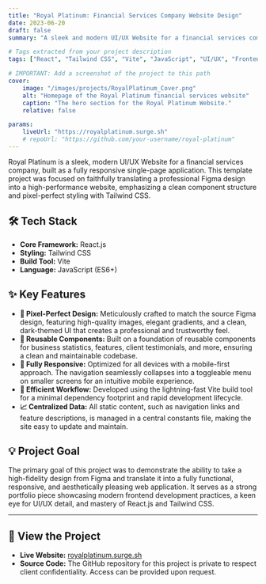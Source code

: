 ```yaml
---
title: "Royal Platinum: Financial Services Company Website Design"
date: 2023-06-20
draft: false
summary: "A sleek and modern UI/UX Website for a financial services company, built with React.js and Tailwind CSS to translate a Figma design into a pixel-perfect, responsive website."

# Tags extracted from your project description
tags: ["React", "Tailwind CSS", "Vite", "JavaScript", "UI/UX", "Frontend", "Figma"]

# IMPORTANT: Add a screenshot of the project to this path
cover:
    image: "/images/projects/RoyalPlatinum_Cover.png"
    alt: "Homepage of the Royal Platinum financial services website"
    caption: "The hero section for the Royal Platinum Website."
    relative: false

params:
    liveUrl: "https://royalplatinum.surge.sh"
    # repoUrl: "https://github.com/your-username/royal-platinum"
---
```


Royal Platinum is a sleek, modern UI/UX Website for a financial services company, built as a fully responsive single-page application. This template project was focused on faithfully translating a professional Figma design into a high-performance website, emphasizing a clean component structure and pixel-perfect styling with Tailwind CSS.

## 🛠️ Tech Stack

* **Core Framework:** React.js
* **Styling:** Tailwind CSS
* **Build Tool:** Vite
* **Language:** JavaScript (ES6+)

## ✨ Key Features

* **🎨 Pixel-Perfect Design:** Meticulously crafted to match the source Figma design, featuring high-quality images, elegant gradients, and a clean, dark-themed UI that creates a professional and trustworthy feel.
* **🧱 Reusable Components:** Built on a foundation of reusable components for business statistics, features, client testimonials, and more, ensuring a clean and maintainable codebase.
* **📱 Fully Responsive:** Optimized for all devices with a mobile-first approach. The navigation seamlessly collapses into a toggleable menu on smaller screens for an intuitive mobile experience.
* **🚀 Efficient Workflow:** Developed using the lightning-fast Vite build tool for a minimal dependency footprint and rapid development lifecycle.
* **📈 Centralized Data:** All static content, such as navigation links and feature descriptions, is managed in a central constants file, making the site easy to update and maintain.

## 💡 Project Goal

The primary goal of this project was to demonstrate the ability to take a high-fidelity design from Figma and translate it into a fully functional, responsive, and aesthetically pleasing web application. It serves as a strong portfolio piece showcasing modern frontend development practices, a keen eye for UI/UX detail, and mastery of React.js and Tailwind CSS.

---

## 🚀 View the Project

* **Live Website:** [royalplatinum.surge.sh](https://royalplatinum.surge.sh)
* **Source Code:** The GitHub repository for this project is private to respect client confidentiality. Access can be provided upon request.